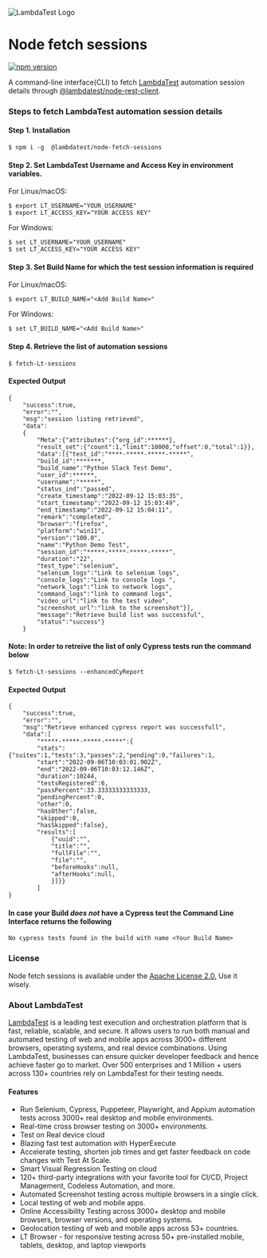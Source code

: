 
![LambdaTest Logo](https://www.lambdatest.com/resources/images/logos/logo.svg)

# Node fetch sessions
[![npm version](https://img.shields.io/npm/v/@lambdatest/node-fetch-sessions.svg?style=flat)](https://www.npmjs.com/package/@lambdatest/node-fetch-sessions)

A command-line interface(CLI) to fetch [LambdaTest](https://automation.lambdatest.com/build) automation session details through [@lambdatest/node-rest-client](https://www.npmjs.com/package/@lambdatest/node-rest-client).

### Steps to fetch LambdaTest automation session details

#### Step 1. Installation

```
$ npm i -g  @lambdatest/node-fetch-sessions
```

#### Step 2. Set LambdaTest Username and Access Key in environment variables.
 
For Linux/macOS:
```
$ export LT_USERNAME="YOUR_USERNAME"
$ export LT_ACCESS_KEY="YOUR ACCESS KEY"
```
For Windows:
```
$ set LT_USERNAME="YOUR_USERNAME"
$ set LT_ACCESS_KEY="YOUR ACCESS KEY"
```

#### Step 3. Set Build Name for which the test session information is required
For Linux/macOS:
```
$ export LT_BUILD_NAME="<Add Build Name>"
```
For Windows:
```
$ set LT_BUILD_NAME="<Add Build Name>"
```

#### Step 4. Retrieve the list of automation sessions
```
$ fetch-Lt-sessions
```
#### Expected Output
```
{
    "success":true,
    "error":"",
    "msg":"session listing retrieved",
    "data":
    {
        "Meta":{"attributes":{"org_id":******},
        "result_set":{"count":1,"limit":10000,"offset":0,"total":1}},
        "data":[{"test_id":"****-*****-*****-*****",
        "build_id":*******,
        "build_name":"Python Slack Test Demo",
        "user_id":******,
        "username":"*****",
        "status_ind":"passed",
        "create_timestamp":"2022-09-12 15:03:35",
        "start_timestamp":"2022-09-12 15:03:49",
        "end_timestamp":"2022-09-12 15:04:11",
        "remark":"completed",
        "browser":"firefox",
        "platform":"win11",
        "version":"100.0",
        "name":"Python Demo Test",
        "session_id":"*****-*****-*****-*****",
        "duration":"22",
        "test_type":"selenium",
        "selenium_logs":"Link to selenium logs",
        "console_logs":"Link to console logs ",
        "network_logs":"link to network logs",
        "command_logs":"link to command logs",
        "video_url":"link to the test video",
        "screenshot_url":"link to the screenshot"}],
        "message":"Retrieve build list was successful",
        "status":"success"}
    }
```
#### Note: In order to retreive the list of only Cypress tests run the command below
```
$ fetch-Lt-sessions --enhancedCyReport
```
#### Expected Output
```
{
    "success":true,
    "error":"",
    "msg":"Retrieve enhanced cypress report was successfull",
    "data":[
        "*****-*****-*****-*****":{
        "stats":{"suites":1,"tests":3,"passes":2,"pending":0,"failures":1,
        "start":"2022-09-06T10:03:01.902Z",
        "end":"2022-09-06T10:03:12.146Z",
        "duration":10244,
        "testsRegistered":6,
        "passPercent":33.33333333333333,
        "pendingPercent":0,
        "other":0,
        "hasOther":false,
        "skipped":0,
        "hasSkipped":false},
        "results":[
            {"uuid":"",
            "title":"",
            "fullFile":"",
            "file":"",
            "beforeHooks":null,
            "afterHooks":null,
            }]}}
        ]
}
```

#### In case your Build _does not_ have a Cypress test the Command Line Interface returns the following
```
No cypress tests found in the build with name <Your Build Name>
```
### License
Node fetch sessions is available under the [Apache License 2.0.](https://github.com/LambdaTest/node-fetch-session/blob/main/LICENSE) Use it wisely.

### About LambdaTest
[LambdaTest](https://www.lambdatest.com/) is a leading test execution and orchestration platform that is fast, reliable, scalable, and secure. It allows users to run both manual and automated testing of web and mobile apps across 3000+ different browsers, operating systems, and real device combinations. Using LambdaTest, businesses can ensure quicker developer feedback and hence achieve faster go to market. Over 500 enterprises and 1 Million + users across 130+ countries rely on LambdaTest for their testing needs.

#### Features
- Run Selenium, Cypress, Puppeteer, Playwright, and Appium automation tests across 3000+ real desktop and mobile environments.
- Real-time cross browser testing on 3000+ environments.
- Test on Real device cloud
- Blazing fast test automation with HyperExecute
- Accelerate testing, shorten job times and get faster feedback on code changes with Test At Scale.
- Smart Visual Regression Testing on cloud
- 120+ third-party integrations with your favorite tool for CI/CD, Project Management, Codeless Automation, and more.
- Automated Screenshot testing across multiple browsers in a single click.
- Local testing of web and mobile apps.
- Online Accessibility Testing across 3000+ desktop and mobile browsers, browser versions, and operating systems.
- Geolocation testing of web and mobile apps across 53+ countries.
- LT Browser - for responsive testing across 50+ pre-installed mobile, tablets, desktop, and laptop viewports


